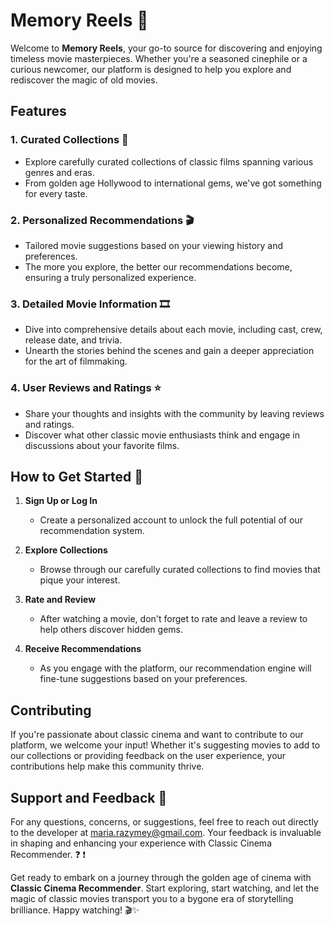 # Memory Reels 🎥

Welcome to **Memory Reels**, your go-to source for discovering and enjoying timeless movie masterpieces. Whether you're a seasoned cinephile or a curious newcomer, our platform is designed to help you explore and rediscover the magic of old movies.

## Features

### 1. Curated Collections 🍿
   - Explore carefully curated collections of classic films spanning various genres and eras.
   - From golden age Hollywood to international gems, we've got something for every taste.

### 2. Personalized Recommendations 🎬
   - Tailored movie suggestions based on your viewing history and preferences.
   - The more you explore, the better our recommendations become, ensuring a truly personalized experience.

### 3. Detailed Movie Information 🎞️
   - Dive into comprehensive details about each movie, including cast, crew, release date, and trivia.
   - Unearth the stories behind the scenes and gain a deeper appreciation for the art of filmmaking.

### 4. User Reviews and Ratings ⭐
   - Share your thoughts and insights with the community by leaving reviews and ratings.
   - Discover what other classic movie enthusiasts think and engage in discussions about your favorite films.

## How to Get Started 🚀

1. **Sign Up or Log In**
   - Create a personalized account to unlock the full potential of our recommendation system.

2. **Explore Collections**
   - Browse through our carefully curated collections to find movies that pique your interest.

3. **Rate and Review**
   - After watching a movie, don't forget to rate and leave a review to help others discover hidden gems.

4. **Receive Recommendations**
   - As you engage with the platform, our recommendation engine will fine-tune suggestions based on your preferences.

## Contributing

If you're passionate about classic cinema and want to contribute to our platform, we welcome your input! Whether it's suggesting movies to add to our collections or providing feedback on the user experience, your contributions help make this community thrive.

## Support and Feedback 👥

For any questions, concerns, or suggestions, feel free to reach out directly to the developer at [maria.razymey@gmail.com](mailto:maria.razymey@gmail.com). Your feedback is invaluable in shaping and enhancing your experience with Classic Cinema Recommender. ❓ ❗ 

Get ready to embark on a journey through the golden age of cinema with **Classic Cinema Recommender**. Start exploring, start watching, and let the magic of classic movies transport you to a bygone era of storytelling brilliance. Happy watching! 🎬✨
